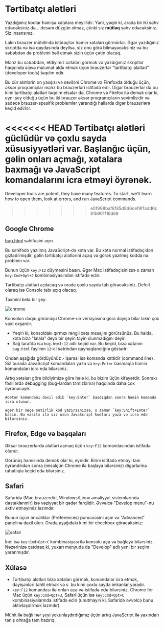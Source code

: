 # Tərtibatçı alətləri

Yazdığımız kodlar həmişə xatalara meyillidir. Yəni, yəqin ki, arada bir iki səhv edəcəksiniz də... desəm düzgün olmaz, çünki siz **mütləq** səhv edəcəksiniz. Siz insansınız.

Lakin brauzer mühitində istidəçilər həmin xətaları görmürlər. Əgər yazdığınız skriptdə nə isə qaydasında deyilsə, siz onu görə bilməyəcəksiniz və bu səbəbdən də problemi həll etmək sizin üçün çətin olacaq.

Məhz bu səbəbdən, etdiyimiz xətaları görmək və yazdığımız skriptlər haqqında əlavə məlumat əldə etmək üçün brauzerlər "tərtibatçı alətləri" (developer tools) təqdim edir.

Bu cür alətlərin ən yaxşısı və seviləni Chrome və Firefoxda olduğu üçün, əksər proqramçılar məhz bu brauzerləri istifadə edir. Digər brauzerlər də bu kimi tərtibatçı alətləri təqdim etsələr də, Chrome və Firefox ilə demək olar ki, eyni şey olduğu üçün bu iki brauzer əksər proqramçıların sevimlisidir və sadəcə brauzer-spesifik problemlər yarandığı hallarda digər brauzerlərə keçid edirlər.

<<<<<<< HEAD
Tərtibatçı alətləri güclüdür və çoxlu sayda xüsusiyyətləri var. Başlanğıc üçün, gəlin onları açmağı, xətalara baxmağı və JavaScript komandalarını icra etməyi öyrənək.
=======
Developer tools are potent, they have many features. To start, we'll learn how to open them, look at errors, and run JavaScript commands.
>>>>>>> e01998baf8f85d9d6cef9f1add6c81b901f16d69

## Google Chrome

[bug.html](bug.html) səhifəsini açın.

Bu səhifədə yazılmış JavaScript-də xəta var. Bu xəta normal istifadəçidən gizlədilmişdir, gəlin tərtibatçı alətlərini açaq və görək yazılmış kodda nə problem var.

Bunun üçün `key:F12` düyməsini basın. Əgər Mac istifadəçisinizsə o zaman `key:Cmd+Opt+J` kombinasiyasından istifadə edin.

Tərtibatçı alətləri açılacaq və orada çoxlu sayda tab görəcəksiniz. Defolt olaraq isə Console tabı açıq olacaq.

Təxmini belə bir şey:

![chrome](chrome.png)

Konsolun dəqiq görünüşü Chrome-un versiyasına görə dəyişə bilər lakin çox vaxt oxşardır.

- Yəqin ki, konsoldakı qırmızı rəngli xəta mesajını görürsünüz. Bu halda, xəta bizə "lalala" deyə bir şeyin təyin olunmadığını deyir.
- Sağ tərəfdə isə `bug.html:12` adlı keçid var. Bu keçid, bizə xətanın `bug.html` faylının `12`-ci sətrindən qaynaqlandığını göstərir.

Ondan aşağıda gördüyünüz `>` işarəsi isə komanda xəttidir (command line) . Siz burada JavaScript komandaları yaza və `key:Enter` basmaqla həmin komandaları icra edə bilərsiniz.

Artıq xətaları görə bildiyimizə görə hələ ki, bu bizim üçün kifayətdir. Sonrakı fəsillərdə debugging (bug-lardan təmizləmə) haqqında daha çox öyrənəcəyik.

```smart header="Bir neçə sətirlik komandalar"
Adətən komandanı daxil edib `key:Enter` basdıqdan sonra həmin komanda icra olunur.

Əgər bir neçə sətirlik kod yazırsınızsa, o zaman `key:Shift+Enter` basın. Bu vasitə ilə siz uzun JavaScript kodları yaza və icra edə bilərsiniz.
```

## Firefox, Edge və başqaları

Əksər brauzerlərdə alətləri açmaq üçün `key:F12` komandasından istifadə olunur.

Görünüş hamısında demək olar ki, eynidir. Birini istifadə etməyi tam öyrəndikdən sonra (misalçün Chrome ilə başlaya bilərsiniz) digərlərinə rahatlıqla keçid edə bilərsiniz.

## Safari

Safaridə (Mac brauzerdiri, Windows/Linux əməliyyat sistemlərində dəstəklənmir) isə vəziyyət bir qədər fərqlidir. Əvvəlcə "Develop menu"-nu aktiv etməyimiz lazımdır.

Bunun üçün öncəliklər (Preferences) pəncərəsini açın və "Advanced" panelinə daxil olun. Orada aşağıdakı kimi bir checkbox görəcəksiniz:

![safari](safari.png)

İndi isə `key:Cmd+Opt+C` kombinasiyası ilə konsolu aça və bağlaya bilərsiniz. Nəzərinizə çatdıraq ki, yuxarı menyuda da "Develop" adlı yeni bir seçim yaranmışdır.

## Xülasə

- Tərtibatçı alətləri bizə xətaları görmək, komandalar icra etmək, dəyişənləri təhlil etmək və s. bu kimi çoxlu sayda imkanlar yaradır.
- `key:F12` komandası ilə onları aça və istifadə edə bilərsiniz. Chrome for Mac üçün `key:Cmd+Opt+J`, Safari üçün isə `key:Cmd+Opt+C` kombinasiyalarında istifadə edin (unutmayın ki, Safaridə əvvəlcə bunu aktivləşdirmək lazmdır).

Mühit ilə bağlı hər şeyi yekunlaşdırdığımız üçün artıq JavaScript ilə yaxından tanış olmağa tam hazırıq.
